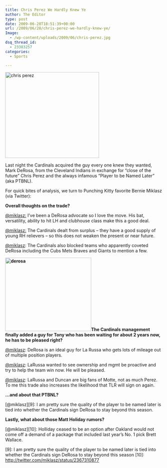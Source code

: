 ```yaml
---
title: Chris Perez We Hardly Knew Ye
author: The Editor
type: post
date: 2009-06-28T18:51:39+00:00
url: /2009/06/28/chris-perez-we-hardly-knew-ye/
Image:
  - /wp-content/uploads/2009/06/chris-perez.jpg
dsq_thread_id:
  - 23383257
categories:
  - Sports

---
```

[<img class="alignright size-full wp-image-668" title="chris perez" src="http://punchingkitty.com/wp-content/uploads/2009/06/chris-perez.jpg" alt="chris perez" width="300" height="275" />][1]

Last night the Cardinals acquired the guy every one knew they wanted, Mark DeRosa, from the Cleveland Indians in exchange for &#8220;close of the future&#8221; Chris Perez and the always infamous &#8220;Player to be Named Later&#8221; (aka PTBNL).

For quick bites of analysis, we turn to Punching Kitty favorite Bernie Miklasz (via Twitter):

**Overall thoughts on the trade?**

[@miklasz:][2] I&#8217;ve been a DeRosa advocate so I love the move. His bat, versatility, ability to hit LH and clubhouse class make this a good deal.

[@miklasz:][3] The Cardinals dealt from surplus &#8211; they have a good supply of young RH relievers &#8211; so this does not weaken the present or near future.

[@miklasz][4]: The Cardinals also blocked teams who apparently coveted DeRosa including the Cubs Mets Braves and Giants to mention a few.

**[<img class="alignright size-full wp-image-669" title="derosa" src="http://punchingkitty.com/wp-content/uploads/2009/06/derosa.jpg" alt="derosa" width="275" height="235" />][5]The Cardinals management finally added a guy for Tony who has been waiting for about 2 years now, he has to be pleased right?**

[@miklasz][6]: DeRosa is an ideal guy for La Russa who gets lots of mileage out of multiple position players.

[@miklasz][7]: LaRussa wanted to see ownership and mgmt be proactive and try to help the team win now. He will be pleased.

[@miklasz][8]: LaRussa and Duncan are big fans of Motte, not as much Perez. To me this trade also increases the likelihood that TLR will sign on again.

**&#8230;and about that PTBNL?**

[@miklasz][9]: I am pretty sure the quality of the player to be named later is tied into whether the Cardinals sign DeRosa to stay beyond this season.

**Lastly, what about those Matt Holiday rumors?**

[@miklasz][10]: Holliday ceased to be an option after Oakland would not come off a demand of a package that included last year&#8217;s No. 1 pick Brett Wallace.

 [1]: http://punchingkitty.com/wp-content/uploads/2009/06/chris-perez.jpg
 [2]: http://twitter.com/miklasz/status/2367238085
 [3]: http://twitter.com/miklasz/status/2367259163
 [4]: http://twitter.com/miklasz/status/2367272234
 [5]: http://punchingkitty.com/wp-content/uploads/2009/06/derosa.jpg
 [6]: http://twitter.com/miklasz/status/2367247067
 [7]: http://twitter.com/miklasz/status/2367407763
 [8]: http://twitter.com/miklasz/status/2367394629
 [9]: I am pretty sure the quality of the player to be named later is tied into whether the Cardinals sign DeRosa to stay beyond this season
 [10]: http://twitter.com/miklasz/status/2367310877